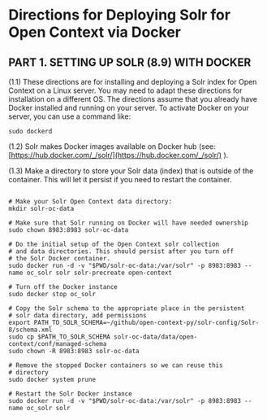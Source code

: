 Directions for Deploying Solr for Open Context via Docker
=======================


PART 1. SETTING UP SOLR (8.9) WITH DOCKER
------------------------------------------
(1.1) These directions are for installing and deploying a Solr index for
Open Context on a Linux server. You may need to adapt these directions for
installation on a different OS. The directions assume that you already have
Docker installed and running on your server. To activate Docker on your server, you can use a command like:

`sudo dockerd`


(1.2) Solr makes Docker images available on Docker hub (see: [https://hub.docker.com/_/solr/](https://hub.docker.com/_/solr/) ).

(1.3) Make a directory to store your Solr data (index) that is outside of
the container. This will let it persist if you need to restart the container.

```

# Make your Solr Open Context data directory:
mkdir solr-oc-data

# Make sure that Solr running on Docker will have needed ownership
sudo chown 8983:8983 solr-oc-data

# Do the initial setup of the Open Context solr collection
# and data directories. This should persist after you turn off
# the Solr Docker container.
sudo docker run -d -v "$PWD/solr-oc-data:/var/solr" -p 8983:8983 --name oc_solr solr solr-precreate open-context

# Turn off the Docker instance
sudo docker stop oc_solr

# Copy the Solr schema to the appropriate place in the persistent
# solr data directory, add permissions
export PATH_TO_SOLR_SCHEMA=~/github/open-context-py/solr-config/Solr-8/schema.xml
sudo cp $PATH_TO_SOLR_SCHEMA solr-oc-data/data/open-context/conf/managed-schema
sudo chown -R 8983:8983 solr-oc-data

# Remove the stopped Docker containers so we can reuse this
# directory
sudo docker system prune

# Restart the Solr Docker instance
sudo docker run -d -v "$PWD/solr-oc-data:/var/solr" -p 8983:8983 --name oc_solr solr
